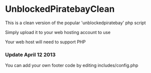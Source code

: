 UnblockedPiratebayClean
=======================

This is a clean version of the popular 'unblockedpiratebay' php script

Simply upload it to your web hosting account to use

Your web host will need to support PHP

### Update April 12 2013

You can add your own footer code by editing includes/config.php
